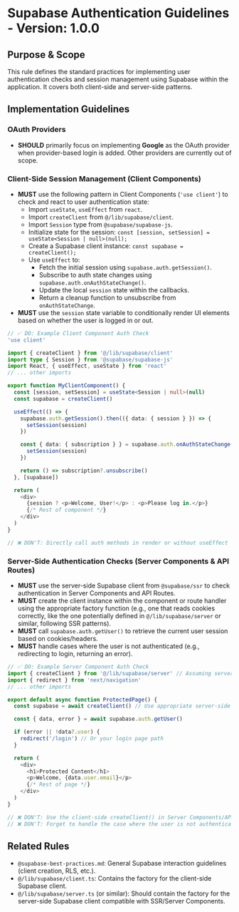 # Supabase Authentication Guidelines - Version: 1.0.0

## Purpose & Scope

This rule defines the standard practices for implementing user authentication checks and session management using Supabase within the application. It covers both client-side and server-side patterns.

## Implementation Guidelines

### OAuth Providers

- **SHOULD** primarily focus on implementing **Google** as the OAuth provider when provider-based login is added. Other providers are currently out of scope.

### Client-Side Session Management (Client Components)

- **MUST** use the following pattern in Client Components (`'use client'`) to check and react to user authentication state:
  - Import `useState`, `useEffect` from `react`.
  - Import `createClient` from `@/lib/supabase/client`.
  - Import `Session` type from `@supabase/supabase-js`.
  - Initialize state for the session: `const [session, setSession] = useState<Session | null>(null);`
  - Create a Supabase client instance: `const supabase = createClient();`
  - Use `useEffect` to:
    - Fetch the initial session using `supabase.auth.getSession()`.
    - Subscribe to auth state changes using `supabase.auth.onAuthStateChange()`.
    - Update the local `session` state within the callbacks.
    - Return a cleanup function to unsubscribe from `onAuthStateChange`.
- **MUST** use the `session` state variable to conditionally render UI elements based on whether the user is logged in or out.

```typescript
// ✅ DO: Example Client Component Auth Check
'use client'

import { createClient } from '@/lib/supabase/client'
import type { Session } from '@supabase/supabase-js'
import React, { useEffect, useState } from 'react'
// ... other imports

export function MyClientComponent() {
  const [session, setSession] = useState<Session | null>(null)
  const supabase = createClient()

  useEffect(() => {
    supabase.auth.getSession().then(({ data: { session } }) => {
      setSession(session)
    })

    const { data: { subscription } } = supabase.auth.onAuthStateChange((_event, session) => {
      setSession(session)
    })

    return () => subscription?.unsubscribe()
  }, [supabase])

  return (
    <div>
      {session ? <p>Welcome, User!</p> : <p>Please log in.</p>}
      {/* Rest of component */}
    </div>
  )
}

// ❌ DON'T: Directly call auth methods in render or without useEffect for state management.
```

### Server-Side Authentication Checks (Server Components & API Routes)

- **MUST** use the server-side Supabase client from `@supabase/ssr` to check authentication in Server Components and API Routes.
- **MUST** create the client instance within the component or route handler using the appropriate factory function (e.g., one that reads cookies correctly, like the one potentially defined in `@/lib/supabase/server` or similar, following SSR patterns).
- **MUST** call `supabase.auth.getUser()` to retrieve the current user session based on cookies/headers.
- **MUST** handle cases where the user is not authenticated (e.g., redirecting to login, returning an error).

```typescript
// ✅ DO: Example Server Component Auth Check
import { createClient } from '@/lib/supabase/server' // Assuming server client factory
import { redirect } from 'next/navigation'
// ... other imports

export default async function ProtectedPage() {
  const supabase = await createClient() // Use appropriate server-side factory

  const { data, error } = await supabase.auth.getUser()

  if (error || !data?.user) {
    redirect('/login') // Or your login page path
  }

  return (
    <div>
      <h1>Protected Content</h1>
      <p>Welcome, {data.user.email}</p>
      {/* Rest of page */}
    </div>
  )
}

// ❌ DON'T: Use the client-side createClient() in Server Components/API routes.
// ❌ DON'T: Forget to handle the case where the user is not authenticated.
```

## Related Rules

- `@supabase-best-practices.md`: General Supabase interaction guidelines (client creation, RLS, etc.).
- `@/lib/supabase/client.ts`: Contains the factory for the client-side Supabase client.
- `@/lib/supabase/server.ts` (or similar): Should contain the factory for the server-side Supabase client compatible with SSR/Server Components.
